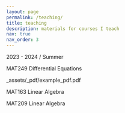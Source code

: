```yaml
---
layout: page
permalink: /teaching/
title: teaching
description: materials for courses I teach
nav: true
nav_order: 3
---
```


2023 - 2024 / Summer 

MAT249 Differential Equations

_assets/_pdf/example_pdf.pdf

MAT163 Linear Algebra

MAT209 Linear Algebra
